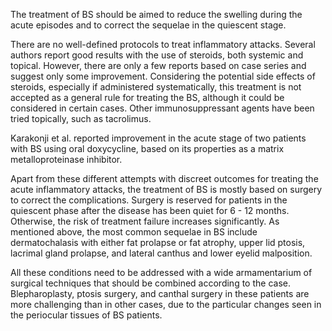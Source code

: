 The treatment of BS should be aimed to reduce the swelling during the acute episodes and to correct the sequelae in the quiescent stage.

There are no well-defined protocols to treat inflammatory attacks. Several authors report good results with the use of steroids, both systemic and topical. However, there are only a few reports based on case series and suggest only some improvement. Considering the potential side effects of steroids, especially if administered systematically, this treatment is not accepted as a general rule for treating the BS, although it could be considered in certain cases. Other immunosuppressant agents have been tried topically, such as tacrolimus.

Karakonji et al. reported improvement in the acute stage of two patients with BS using oral doxycycline, based on its properties as a matrix metalloproteinase inhibitor.

Apart from these different attempts with discreet outcomes for treating the acute inflammatory attacks, the treatment of BS is mostly based on surgery to correct the complications. Surgery is reserved for patients in the quiescent phase after the disease has been quiet for 6 - 12 months. Otherwise, the risk of treatment failure increases significantly. As mentioned above, the most common sequelae in BS include dermatochalasis with either fat prolapse or fat atrophy, upper lid ptosis, lacrimal gland prolapse, and lateral canthus and lower eyelid malposition.

All these conditions need to be addressed with a wide armamentarium of surgical techniques that should be combined according to the case. Blepharoplasty, ptosis surgery, and canthal surgery in these patients are more challenging than in other cases, due to the particular changes seen in the periocular tissues of BS patients.